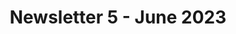 ---
name: June 2023
title: Newsletter 5 - June 2023
link: https://www.calameo.com/read/007097616c79de4c94590
image: "/assets/newsletters/Newsletter_5.png"
---